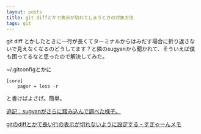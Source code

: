 ```yaml
---
layout: posts
title: git diffとかで表示が切れてしまうときの対象方法
tags: git
---
```


git diff とかしたときに一行が長くてターミナルからはみだす場合に折り返さないで見えなくなるのどうしてます？と隣のsugyanから聞かれて、そういえば僕も困ってるなと思ったので解決してみた。

~/.gitconfigとかに

    [core]
        pager = less -r

と書けばよさげ。簡単。

<ins>追記：sugyanがさらに踏み込んで調べた様子。</ins>

[gitのdiffとかで長い行の表示が切れないように設定する - すぎゃーんメモ](http://d.hatena.ne.jp/sugyan/20100507/1273209155)
